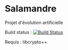 Salamandre
==========

Projet d'évolution artificielle


Build status : 
[![Build Status](https://travis-ci.org/Krozark/Salamandre.png?branch=master)](https://travis-ci.org/Krozark/Salamandre)



Requis :
libcrypto++
